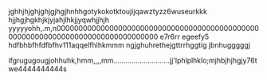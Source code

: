 jghhjhjghjghjgjhgjhnhhgotykokotktoujijqawztyzz6wuseurkkk
hjjhgjhgkhjkjyjahjlhkjjyqwhjjhjh yyyyyohh,.m,n00000000000000000000000000000000000000000000000000000000000000000000000000000000
 e7r6rr    egeefy5 hdfbhbfhfdfbfhv111aqqelfhlhkmmm ngjghuhrethejgttrrhggtig jbnhugggggj










 ifgrugugougjohhuhk,hmm,,,,mm............................jj'lphlplhklo;mjhbjhjhgjy76twe4444444444s